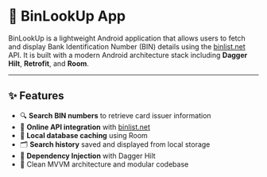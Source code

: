 # 📱 BinLookUp App

BinLookUp is a lightweight Android application that allows users to fetch and display Bank Identification Number (BIN) details using the [binlist.net](https://binlist.net) API. It is built with a modern Android architecture stack including **Dagger Hilt**, **Retrofit**, and **Room**.

---

## ✨ Features

- 🔍 **Search BIN numbers** to retrieve card issuer information
- 📡 **Online API integration** with [binlist.net](https://binlist.net)
- 💾 **Local database caching** using Room
- 🗂️ **Search history** saved and displayed from local storage
- 🧩 **Dependency Injection** with Dagger Hilt
- 📱 Clean MVVM architecture and modular codebase
